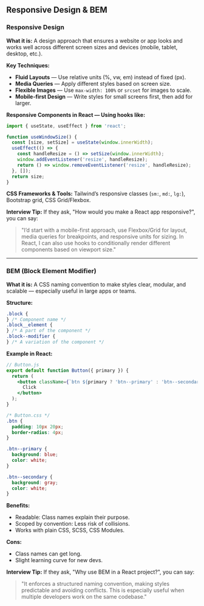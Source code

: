 ## Responsive Design & BEM

### Responsive Design

**What it is:**
A design approach that ensures a website or app looks and works well across different screen sizes and devices (mobile, tablet, desktop, etc.).

**Key Techniques:**

- **Fluid Layouts** — Use relative units (%, vw, em) instead of fixed (px).
- **Media Queries** — Apply different styles based on screen size.
- **Flexible Images** — Use `max-width: 100%` or `srcset` for images to scale.
- **Mobile-first Design** — Write styles for small screens first, then add for larger.

**Responsive Components in React — Using hooks like:**

```jsx
import { useState, useEffect } from 'react';

function useWindowSize() {
  const [size, setSize] = useState(window.innerWidth);
  useEffect(() => {
    const handleResize = () => setSize(window.innerWidth);
    window.addEventListener('resize', handleResize);
    return () => window.removeEventListener('resize', handleResize);
  }, []);
  return size;
}
```

**CSS Frameworks & Tools:** Tailwind’s responsive classes (`sm:`, `md:`, `lg:`), Bootstrap grid, CSS Grid/Flexbox.

**Interview Tip:**
If they ask, "How would you make a React app responsive?", you can say:

> "I’d start with a mobile-first approach, use Flexbox/Grid for layout, media queries for breakpoints, and responsive units for sizing. In React, I can also use hooks to conditionally render different components based on viewport size."

---

### BEM (Block Element Modifier)

**What it is:**
A CSS naming convention to make styles clear, modular, and scalable — especially useful in large apps or teams.

**Structure:**

```css
.block {
} /* Component name */
.block__element {
} /* A part of the component */
.block--modifier {
} /* A variation of the component */
```

**Example in React:**

```jsx
// Button.js
export default function Button({ primary }) {
  return (
    <button className={`btn ${primary ? 'btn--primary' : 'btn--secondary'}`}>
      Click
    </button>
  );
}
```

```css
/* Button.css */
.btn {
  padding: 10px 20px;
  border-radius: 4px;
}

.btn--primary {
  background: blue;
  color: white;
}

.btn--secondary {
  background: gray;
  color: white;
}
```

**Benefits:**

- Readable: Class names explain their purpose.
- Scoped by convention: Less risk of collisions.
- Works with plain CSS, SCSS, CSS Modules.

**Cons:**

- Class names can get long.
- Slight learning curve for new devs.

**Interview Tip:**
If they ask, "Why use BEM in a React project?", you can say:

> "It enforces a structured naming convention, making styles predictable and avoiding conflicts. This is especially useful when multiple developers work on the same codebase."
